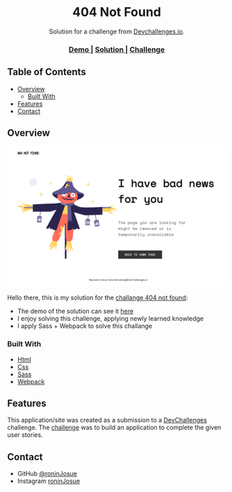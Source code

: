 
<!-- Please update value in the {}  -->

<h1 align="center">404 Not Found</h1>

<div align="center">
   Solution for a challenge from  <a href="http://devchallenges.io" target="_blank">Devchallenges.io</a>.
</div>

<div align="center">
  <h3>
    <a href="https://404-not-found-challange.netlify.app/">
      Demo
    </a>
    <span> | </span>
    <a href="https://devchallenges.io/solutions/kTi4rcynOBBioE9sFmnR">
      Solution
    </a>
    <span> | </span>
    <a href="https://devchallenges.io/challenges/wBunSb7FPrIepJZAg0sY">
      Challenge
    </a>
  </h3>
</div>

<!-- TABLE OF CONTENTS -->

## Table of Contents

- [Overview](#overview)
  - [Built With](#built-with)
- [Features](#features)
- [Contact](#contact)

<!-- OVERVIEW -->

## Overview

![screenshot](src/img/preview.png)

Hello there, this is my solution for the [challange 404 not found](https://devchallenges.io/challenges/wBunSb7FPrIepJZAg0sY):

- The demo of the solution can see it [here](http:google.com.ni)
- I enjoy solving this challenge, applying newly learned knowledge
- I apply Sass + Webpack to solve this challange

### Built With

<!-- This section should list any major frameworks that you built your project using. Here are a few examples.-->

- [Html](https://www.w3.org/html/)
- [Css](https://www.w3.org/Style/CSS/)
- [Sass](https://sass-lang.com/)
- [Webpack](https://webpack.js.org/)

## Features

<!-- List the features of your application or follow the template. Don't share the figma file here :) -->

This application/site was created as a submission to a [DevChallenges](https://devchallenges.io/challenges) challenge. The [challenge](https://devchallenges.io/challenges/wBunSb7FPrIepJZAg0sY) was to build an application to complete the given user stories.


## Contact

- GitHub [@roninJosue](https://github.com/roninJosue)
- Instagram [roninJosue](https://www.instagram.com/roninjosue)
